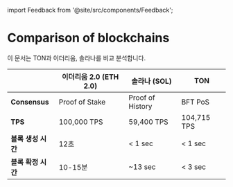 import Feedback from '@site/src/components/Feedback';

# Comparison of blockchains

이 문서는 TON과 이더리움, 솔라나를 비교 분석합니다.

|               | 이더리움 2.0 (ETH 2.0) | 솔라나 (SOL)     | TON                              |
| ------------- | --------------------------------------------------------------------- | -------------------------------- | -------------------------------- |
| **Consensus** | Proof of Stake                                                        | Proof of History                 | BFT PoS                          |
| **TPS**       | 100,000 TPS                                                           | 59,400 TPS                       | 104,715 TPS                      |
| **블록 생성 시간**  | 12초                                                                   | < 1 sec | < 1 sec |
| **블록 확정 시간**  | 10-15분                                                                | ~13 sec          | < 3 sec |

<Feedback />

